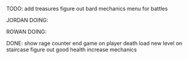 TODO:
add treasures
figure out bard mechanics
menu for battles

JORDAN DOING:

ROWAN DOING:

DONE:
show rage counter
end game on player death
load new level on staircase
figure out good health increase mechanics